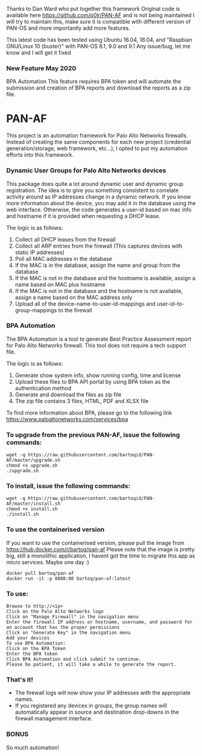 Thanks to Dan Ward who put together this framework
Original code is available here https://github.com/p0lr/PAN-AF and is not being maintained
I will try to maintain this, make sure it is compatible with different version of PAN-OS
and more importantly add more features.

This latest code has been tested using Ubuntu 16.04, 18.04, and "Raspbian GNU/Linux 10 (buster)" with PAN-OS 8.1, 9.0 and 9.1
Any issue/bug, let me know and I will get it fixed

### New Feature May 2020
BPA Automation
This feature requires BPA token and will automate the submission and creation of BPA reports and download the reports as a zip file.


# PAN-AF

This project is an automation framework for Palo Alto Networks firewalls.  Instead of creating the same components for each new project (credential generation/storage, web framework, etc...), I opted to put my automation efforts into this framework.

### Dynamic User Groups for Palo Alto Networks devices

This package does quite a lot around dynamic user and dynamic group registration.  The idea is to give you something consistent to correlate activity around as IP addresses change in a dynamic network.  If you know more information about the device, you may add it in the database using the web interface.  Otherwise, the code generates a user-id based on mac info and hostname if it is provided when requesting a DHCP lease.

The logic is as follows:
1. Collect all DHCP leases from the firewall
2. Collect all ARP entries from the firewall (This captures devices with static IP addresses)
3. Poll all MAC addresses in the database
4. If the MAC is in the database, assign the name and group from the database
5. If the MAC is not in the database and the hostname is available, assign a name based on MAC plus hostname
6. If the MAC is not in the database and the hostname is not available, assign a name based on the MAC address only
7. Upload all of the device-name-to-user-id-mappings and user-id-to-group-mappings to the firewall

### BPA Automation

The BPA Automation is a tool to generate Best Practice Assessment report for Palo Alto Networks firewall.
This tool does not require a tech support file.

The logic is as follows:
1. Generate show system info, show running config, time and license
2. Upload these files to BPA API portal by using BPA token as the authentication method
3. Generate and download the files as zip file
4. The zip file contains 3 files, HTML, PDF and XLSX file

To find more information about BPA, please go to the following link https://www.paloaltonetworks.com/services/bpa

### To upgrade from the previous PAN-AF, issue the following commands:
```
wget -q https://raw.githubusercontent.com/bartoqid/PAN-AF/master/upgrade.sh
chmod +x upgrade.sh
./upgrade.sh
```

### To install, issue the following commands:
```
wget -q https://raw.githubusercontent.com/bartoqid/PAN-AF/master/install.sh
chmod +x install.sh
./install.sh
```

### To use the containerised version

If you want to use the containerised version, please pull the image from https://hub.docker.com/r/bartoq/pan-af
Please note that the image is pretty big, still a monolithic application, I havent got the time to migrate this app
as micro services. Maybe one day :) 
```buildoutcfg
docker pull bartoq/pan-af
docker run -it -p 8080:80 bartoq/pan-af:latest
```

### To use:
```
Browse to http://<ip>
Click on the Palo Alto Networks logo
Click on "Manage Firewall" in the navigation menu
Enter the firewall IP address or hostname, username, and password for an account that has the proper permissions
Click on "Generate Key" in the navigation menu
Add your devices
To use BPA Automation:
Click on the BPA Token
Enter the BPA token
Click BPA Automation and click submit to continue. 
Please be patient, it will take a while to generate the report.
```

### That's it!
- The firewall logs will now show your IP addresses with the appropriate names.
- If you registered any devices in groups, the group names will automatically appear in source and destination drop-downs in the firewall management interface.

### BONUS
So much automation!
